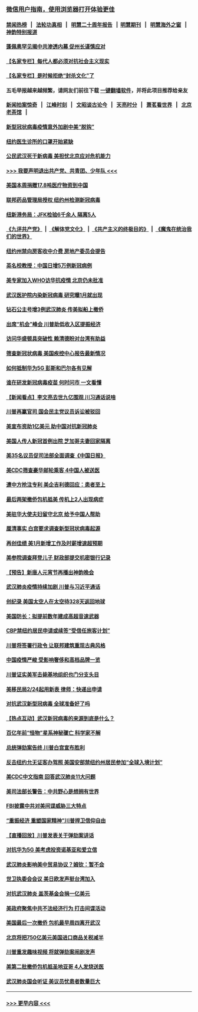 ### [微信用户指南，使用浏览器打开体验更佳](https://github.com/gfw-breaker/banned-news1/blob/master/indexes/wechat-guide.md?t=0)
#### [禁闻热榜](热点新闻.md?t=0)  &nbsp;&nbsp;|&nbsp;&nbsp; [法轮功真相](https://github.com/gfw-breaker/truth/blob/master/README.md?t=0) &nbsp;&nbsp;|&nbsp;&nbsp; [明慧二十周年报告](https://github.com/gfw-breaker/mh-reports/blob/master/README.md?t=0) &nbsp;&nbsp;|&nbsp;&nbsp;[明慧期刊](https://github.com/gfw-breaker/mh-qikan) &nbsp;&nbsp;|&nbsp;&nbsp; [明慧海外之窗](https://github.com/gfw-breaker/mh-news/blob/master/README.md?t=0) &nbsp;&nbsp;|&nbsp;&nbsp; [神韵特别报道](https://github.com/gfw-breaker/mh-news/blob/master/shenyun.md?t=0)
#### [蓬佩奥罕见揭中共渗透内幕 促州长谨慎应对](../pages/nsc412/n11854685.md?t=02091444) 
#### [【名家专栏】每代人都必须对抗社会主义现实](../pages/nsc412/n11831412.md?t=02091444) 
#### [【名家专栏】是时候拒绝“封杀文化”了](../pages/nsc412/n11814093.md?t=02091444) 
#### 五毛举报越来越频繁，请网友们前往下载 [一键翻墙软件](https://github.com/gfw-breaker/ssr-accounts)，并将此项目推荐给亲友
#### [新闻拍案惊奇](https://github.com/gfw-breaker/banned-news1/blob/master/pages/link4.md) &nbsp;&nbsp;|&nbsp;&nbsp; [江峰时刻](https://github.com/gfw-breaker/banned-news1/blob/master/pages/link4.md) &nbsp;&nbsp;|&nbsp;&nbsp; [文昭谈古论今](https://github.com/gfw-breaker/banned-news1/blob/master/pages/link4.md) &nbsp;&nbsp;|&nbsp;&nbsp; [天亮时分](https://github.com/gfw-breaker/banned-news1/blob/master/pages/link4.md) &nbsp;&nbsp;|&nbsp;&nbsp; [萧茗看世界](https://github.com/gfw-breaker/banned-news1/blob/master/pages/link4.md) &nbsp;&nbsp;|&nbsp;&nbsp; [北京老茶馆](https://github.com/gfw-breaker/banned-news1/blob/master/pages/link4.md) &nbsp;&nbsp;|&nbsp;&nbsp; 
#### [新型冠状病毒疫情意外加剧中美“脱钩”](../pages/nsc412/n11854475.md?t=02091444) 
#### [纽约医生诊所的口罩开始紧缺](../pages/nsc412/n11853364.md?t=02091444) 
#### [公民武汉死于新病毒 美担忧北京应对危机能力](../pages/nsc412/n11854331.md?t=02091444) 
#### [>>> 我要声明退出共产党、共青团、少年队 <<<](https://github.com/begood0513/goodnews/blob/master/quit/letter.md) 
#### [美国本周捐赠17.8吨医疗物资到中国](../pages/nsc412/n11854269.md?t=02091444) 
#### [联邦药品管理局授权  纽约州检测新冠病毒](../pages/nsc412/n11853371.md?t=02091444) 
#### [纽新港务局：JFK检验6千余人  隔离5人](../pages/nsc412/n11853366.md?t=02091444) 
#### [《九评共产党》](https://github.com/begood0513/9ping.md/blob/master/README.md) &nbsp;|&nbsp; [《解体党文化》](../../../../jtdwh.md/blob/master/README.md)  &nbsp;|&nbsp; [《共产主义的终极目的》](../../../../gczydzjmd.md/blob/master/README.md) &nbsp;|&nbsp; [《魔鬼在统治我们的世界》](../../../../mgztzwmdsj.md/blob/master/README.md) 
#### [纽约州禁向房客收中介费  房地产委员会提告](../pages/nsc412/n11853360.md?t=02091444) 
#### [英名校教授：中国日增5万例新冠病例](../pages/nsc412/n11854174.md?t=02091444) 
#### [美专家加入WHO访华抗疫情 北京仍未批准](../pages/nsc412/n11854043.md?t=02091444) 
#### [武汉医护院内染新冠病毒 研究曝1月就出现](../pages/nsc412/n11852928.md?t=02091444) 
#### [钻石公主号增3例武汉肺炎 传美拟船上撤侨](../pages/nsc412/n11853240.md?t=02091444) 
#### [出席“机会”峰会 川普助低收入区提振经济](../pages/nsc412/n11853232.md?t=02091444) 
#### [访问华盛顿具突破性 赖清德盼对台湾有助益](../pages/nsc412/n11853129.md?t=02091444) 
#### [筛查新冠状病毒 美国疾控中心报告最新情况](../pages/nsc412/n11853070.md?t=02091444) 
#### [如何抵制华为5G 彭斯和巴尔各有见解](../pages/nsc412/n11852535.md?t=02091444) 
#### [谁在研发新冠病毒疫苗 何时问市 一文看懂](../pages/nsc412/n11852840.md?t=02091444) 
#### [【新闻看点】李文亮去世九亿围观 川习通话说啥](../pages/nsc412/n11852360.md?t=02091444) 
#### [川普再赢官司 国会民主党议员诉讼被驳回](../pages/nsc412/n11852287.md?t=02091444) 
#### [美宣布资助1亿美元 助中国对抗新冠肺炎](../pages/nsc412/n11852531.md?t=02091444) 
#### [美国人传人新冠首例出院 芝加哥夫妻回家隔离](../pages/nsc412/n11852452.md?t=02091444) 
#### [美35名议员促司法部全面调查《中国日报》](../pages/nsc412/n11852435.md?t=02091444) 
#### [美CDC筛查豪华邮轮乘客 4中国人被送医](../pages/nsc412/n11852085.md?t=02091444) 
#### [遭中方抢注专利 美企吉利德回应：患者至上](../pages/nsc412/n11852037.md?t=02091444) 
#### [最后两架撤侨包机抵美 传机上2人出现病症](../pages/nsc412/n11852173.md?t=02091444) 
#### [美驻华大使夫妇留守北京 给予中国人帮助](../pages/nsc412/n11852165.md?t=02091444) 
#### [厘清事实 白宫要求调查新型冠状病毒起源](../pages/nsc412/n11852106.md?t=02091444) 
#### [再创佳绩 美1月新增工作及时薪增速超预期](../pages/nsc412/n11852174.md?t=02091444) 
#### [美参院调查拜登儿子 财政部提交机密银行记录](../pages/nsc412/n11851808.md?t=02091444) 
#### [【预告】新唐人元宵节再播出神韵晚会](../pages/nsc412/n11843192.md?t=02091444) 
#### [武汉肺炎疫情持续加剧 川普与习近平通话](../pages/nsc412/n11851613.md?t=02091444) 
#### [创纪录 美国太空人在太空待328天返回地球](../pages/nsc412/n11851266.md?t=02091444) 
#### [美国防长：拟提前数年建成高超音速武器](../pages/nsc412/n11850959.md?t=02091444) 
#### [CBP禁纽约居民申请或续签“受信任旅客计划”](../pages/nsc412/n11850857.md?t=02091444) 
#### [川普将签署行政令 让联邦建筑重现古典风格](../pages/nsc412/n11850654.md?t=02091444) 
#### [中国疫情严峻 受影响奢侈和高档品牌一览](../pages/nsc412/n11850319.md?t=02091444) 
#### [川普证实美军击毙基地组织也门分支头目](../pages/nsc412/n11850383.md?t=02091444) 
#### [美移民局2/24起用新表 律师：快递出申请](../pages/nsc412/n11848220.md?t=02091444) 
#### [对抗武汉新型冠病毒 全球准备好了吗](../pages/nsc412/n11850142.md?t=02091444) 
#### [【热点互动】武汉新冠病毒的来源到底是什么？](../pages/nsc412/n11849749.md?t=02091444) 
#### [百亿年前“怪物”星系神秘骤亡 科学家不解](../pages/nsc412/n11849863.md?t=02091444) 
#### [总统弹劾案告终 川普白宫宣布胜利](../pages/nsc412/n11849985.md?t=02091444) 
#### [反击纽约允无证客办驾照  美国安部禁纽约州居民参加“全球入境计划”](../pages/nsc412/n11849828.md?t=02091444) 
#### [美CDC中文指南 回答武汉肺炎11大问题](../pages/nsc412/n11849703.md?t=02091444) 
#### [美司法部长警告：中共野心是想拥有世界](../pages/nsc412/n11849769.md?t=02091444) 
#### [FBI披露中共对美间谍威胁三大特点](../pages/nsc412/n11849700.md?t=02091444) 
#### [“重振经济 重塑国家精神”川普捍卫信仰自由](../pages/nsc412/n11849641.md?t=02091444) 
#### [【直播回放】川普发表关于弹劾案讲话](../pages/nsc412/n11849472.md?t=02091444) 
#### [对抗华为5G 美考虑投资诺基亚和爱立信](../pages/nsc412/n11849510.md?t=02091444) 
#### [武汉肺炎影响美中贸易协议？姆钦：暂不会](../pages/nsc412/n11849497.md?t=02091444) 
#### [世卫执委会会议 美日欧发声挺台湾加入](../pages/nsc412/n11849433.md?t=02091444) 
#### [对抗武汉肺炎 盖茨基金会捐一亿美元](../pages/nsc412/n11848953.md?t=02091444) 
#### [美政府聚焦中共不法经济行为 打击间谍活动](../pages/nsc412/n11849322.md?t=02091444) 
#### [美国最后一次撤侨 包机最早周四离开武汉](../pages/nsc412/n11849395.md?t=02091444) 
#### [北京将把750亿美元美国进口商品关税减半](../pages/nsc412/n11848896.md?t=02091444) 
#### [川普重发趣味视频 将就弹劾案闹剧发声](../pages/nsc412/n11848715.md?t=02091444) 
#### [美第二批撤侨包机抵圣地亚哥 4人发烧送医](../pages/nsc412/n11847923.md?t=02091444) 
#### [武汉肺炎国会听证 美议员忧患者数量巨大](../pages/nsc412/n11844851.md?t=02091444) 

----
#### [ >>> 更早内容 <<< ](../indexes/nsc412-earlier.md)
